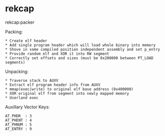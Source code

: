 # rekcap
rekcap:packer


Packing:

    * Create elf header
    * Add single program header which will load whole binary into memory
    * Shove in some compiled position independent assembly and set p_entry
    * Provide random elf and XOR it into RW segment
    * Correctly set offsets and sizes (must be 0x200000 between PT_LOAD segments)


Unpacking:

    * Traverse stack to AUXV
    * Extract elf program header info from AUXV
    * mmap(exec|write) to original elf base address (0x400000)
    * XOR original elf from segment into newly mapped memory
    * Userland exec


Auxillary Vector Keys:

    AT_PHDR  : 3
    AT_PHENT : 4
    AT_PHNUM : 5
    AT_ENTRY : 9
